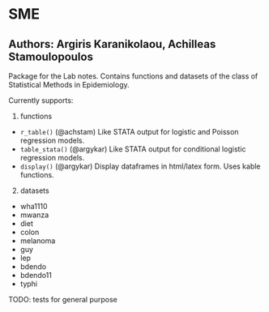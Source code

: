 # SME
## Authors: Argiris Karanikolaou, Achilleas Stamoulopoulos
Package for the Lab notes. 
Contains functions and datasets of the class of Statistical Methods in Epidemiology.


Currently supports:
1. functions
 + `r_table()` (@achstam) Like STATA output for logistic and Poisson regression models.
 + `table_stata()` (@argykar) Like STATA output for conditional logistic regression models.
 + `display()` (@argykar) Display dataframes in html/latex form. Uses kable functions.
2. datasets
  + wha1110
  + mwanza
  + diet
  + colon
  + melanoma
  + guy 
  + lep
  + bdendo
  + bdendo11
  + typhi
  
  TODO: tests for general purpose
  
  
